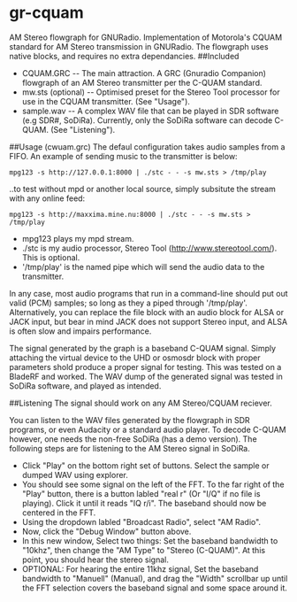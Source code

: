 gr-cquam
=====

AM Stereo flowgraph for GNURadio. Implementation of Motorola's CQUAM standard for AM Stereo transmission in GNURadio. The flowgraph uses native blocks, and requires no extra dependancies.
##Included
* CQUAM.GRC -- The main attraction. A GRC (Gnuradio Companion) flowgraph of an AM Stereo transmitter per the C-QUAM standard.
* mw.sts (optional) -- Optimised preset for the Stereo Tool processor for use in the CQUAM transmitter. (See "Usage").
* sample.wav -- A complex WAV file that can be played in SDR software (e.g SDR#, SoDiRa). Currently, only the SoDiRa software can decode C-QUAM. (See "Listening").

##Usage (cwuam.grc)
The defaul configuration takes audio samples from a FIFO. An example of sending music to the transmitter is below:
```
mpg123 -s http://127.0.0.1:8000 | ./stc - - -s mw.sts > /tmp/play
```

..to test without mpd or another local source, simply subsitute the stream with any online feed:
```
mpg123 -s http://maxxima.mine.nu:8000 | ./stc - - -s mw.sts > /tmp/play
```

* mpg123 plays my mpd stream.
* ./stc is my audio processor, Stereo Tool (http://www.stereotool.com/). This is optional.
* '/tmp/play' is the named pipe which will send the audio data to the transmitter.

In any case, most audio programs that run in a command-line should put out valid (PCM) samples; so long as they a piped through '/tmp/play'. Alternatively, you can replace the file block with an audio block for ALSA or JACK input, but bear in mind JACK does not support Stereo input, and ALSA is often slow and impairs performance. 

The signal generated by the graph is a baseband C-QUAM signal. Simply attaching the virtual device to the UHD or osmosdr block with proper parameters shold produce a proper signal for testing. This was tested on a BladeRF and worked. The WAV dump of the generated signal was tested in SoDiRa software, and played as intended.

##Listening
The signal should work on any AM Stereo/CQUAM reciever.

You can listen to the WAV files generated by the flowgraph in SDR programs, or even Audacity or a standard audio player. To decode C-QUAM however, one needs the non-free SoDiRa (has a demo version). The following steps are for listening to the AM Stereo signal in SoDiRa.

* Click "Play" on the bottom right set of buttons. Select the sample or dumped WAV using explorer.
* You should see some signal on the left of the FFT. To the far right of the "Play" button, there is a button labled "real r" (Or "I/Q" if no file is playing). Click it until it reads "IQ r/i". The baseband should now be centered in the FFT.
* Using the dropdown labled "Broadcast Radio", select "AM Radio".
* Now, click the "Debug Window" button above.
* In this new window, Select two things: Set the baseband bandwidth to "10khz", then change the "AM Type" to "Stereo (C-QUAM)". At this point, you should hear the stereo signal. 
* OPTIONAL: For hearing the entire 11khz signal, Set the baseband bandwidth to "Manuell" (Manual), and drag the "Width" scrollbar up until the FFT selection covers the baseband signal and some space around it.

